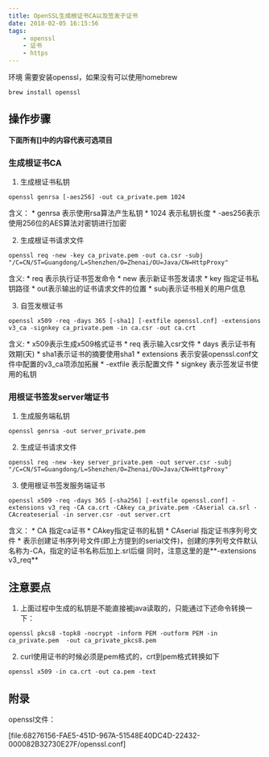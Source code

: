 ```yaml
---
title: OpenSSL生成根证书CA以及签发子证书
date: 2018-02-05 16:15:56
tags:
	- openssl
	- 证书
	- https
---
```

环境
需要安装openssl，如果没有可以使用homebrew
```
brew install openssl
```

## 操作步骤
**下面所有[]中的内容代表可选项目**
### 生成根证书CA
1. 生成根证书私钥
```
openssl genrsa [-aes256] -out ca_private.pem 1024
```
含义：
	* genrsa 表示使用rsa算法产生私钥
	* 1024 表示私钥长度
	* -aes256表示使用256位的AES算法对密钥进行加密

2. 生成根证书请求文件
```
openssl req -new -key ca_private.pem -out ca.csr -subj "/C=CN/ST=Guangdong/L=Shenzhen/O=Zhenai/OU=Java/CN=HttpProxy"
```
含义:
	* req 表示执行证书签发命令
	* new 表示新证书签发请求
	* key 指定证书私钥路径
	* out表示输出的证书请求文件的位置
	* subj表示证书相关的用户信息
	
3. 自签发根证书
```
openssl x509 -req -days 365 [-sha1] [-extfile openssl.cnf] -extensions v3_ca -signkey ca_private.pem -in ca.csr -out ca.crt
```
含义:
	* x509表示生成x509格式证书
	* req 表示输入csr文件
	* days 表示证书有效期(天)
	* sha1表示证书的摘要使用sha1
	* extensions 表示安装openssl.conf文件中配置的v3_ca项添加拓展
	* -extfile 表示配置文件
	* signkey 表示签发证书使用的私钥

### 用根证书签发server端证书
1. 生成服务端私钥
```
openssl genrsa -out server_private.pem
```

2. 生成证书请求文件
```
openssl req -new -key server_private.pem -out server.csr -subj "/C=CN/ST=Guangdong/L=Shenzhen/O=Zhenai/OU=Java/CN=HttpProxy"
```

3. 使用根证书签发服务端证书
```
openssl x509 -req -days 365 [-sha256] [-extfile openssl.conf] -extensions v3_req -CA ca.crt -CAkey ca_private.pem -CAserial ca.srl -CAcreateserial -in server.csr -out server.crt
```
含义：
	* CA 指定ca证书
	* CAkey指定证书的私钥
	* CAserial 指定证书序列号文件
	* 表示创建证书序列号文件(即上方提到的serial文件)，创建的序列号文件默认名称为-CA，指定的证书名称后加上.srl后缀
同时，注意这里的是**-extensions v3_req** 


## 注意要点
1. 上面过程中生成的私钥是不能直接被java读取的，只能通过下述命令转换一下：
```
openssl pkcs8 -topk8 -nocrypt -inform PEM -outform PEM -in ca_private.pem  -out ca_private_pkcs8.pem
```

2. curl使用证书的时候必须是pem格式的，crt到pem格式转换如下
```
openssl x509 -in ca.crt -out ca.pem -text
```

## 附录
openssl文件：

[file:68276156-FAE5-451D-967A-51548E40DC4D-22432-000082B32730E27F/openssl.conf]
